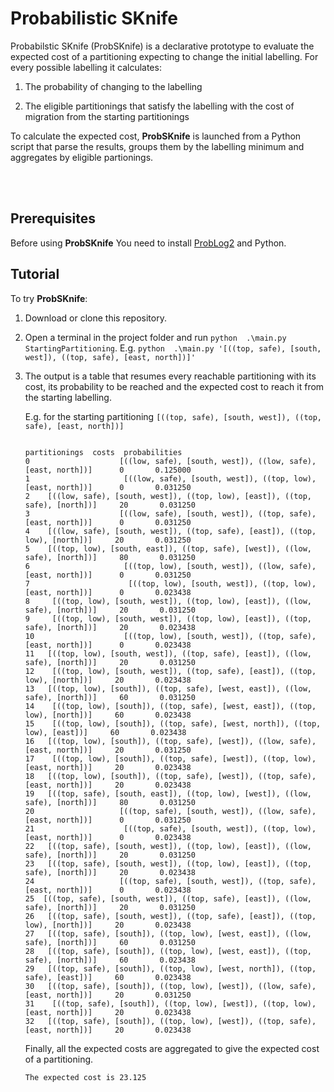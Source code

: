 

<p><img align="left" width="100"> <h1>Probabilistic SKnife</h1></p>
Probabilstic SKnife (ProbSKnife) is a declarative prototype to evaluate the expected cost of a partitioning expecting to change the initial labelling. For every possible labelling it calculates:

1. The probability of changing to the labelling

2. The eligible partitionings that satisfy the labelling with the cost of migration from the starting partitionings

To calculate the expected cost, **ProbSKnife** is launched from a Python script that parse the results, groups them by the labelling minimum and aggregates by eligible partionings.

<br></br>
## Prerequisites

Before using **ProbSKnife** You need to install [ProbLog2](https://dtai.cs.kuleuven.be/problog/index.html) and Python.
## Tutorial

To try **ProbSKnife**:

1. Download or clone this repository.

2. Open a terminal in the project folder and run `python  .\main.py StartingPartitioning`.
   E.g. ```python  .\main.py '[((top, safe), [south, west]), ((top, safe), [east, north])]'```

3. The output is a table that resumes every reachable partitioning with its cost, its probability to be reached and the expected cost to reach it from the starting labelling.

   E.g. for the starting partitioning ```[((top, safe), [south, west]), ((top, safe), [east, north])]```
   ```
                                                                         partitionings  costs  probabilities 
   0                    [((low, safe), [south, west]), ((low, safe), [east, north])]      0       0.125000
   1                     [((low, safe), [south, west]), ((top, low), [east, north])]      0       0.031250
   2    [((low, safe), [south, west]), ((top, low), [east]), ((top, safe), [north])]     20       0.031250
   3                    [((low, safe), [south, west]), ((top, safe), [east, north])]      0       0.031250
   4    [((low, safe), [south, west]), ((top, safe), [east]), ((top, low), [north])]     20       0.031250
   5    [((top, low), [south, east]), ((top, safe), [west]), ((low, safe), [north])]     80       0.031250
   6                     [((top, low), [south, west]), ((low, safe), [east, north])]      0       0.031250
   7                      [((top, low), [south, west]), ((top, low), [east, north])]      0       0.023438
   8     [((top, low), [south, west]), ((top, low), [east]), ((low, safe), [north])]     20       0.031250
   9     [((top, low), [south, west]), ((top, low), [east]), ((top, safe), [north])]     20       0.023438
   10                    [((top, low), [south, west]), ((top, safe), [east, north])]      0       0.023438
   11   [((top, low), [south, west]), ((top, safe), [east]), ((low, safe), [north])]     20       0.031250
   12    [((top, low), [south, west]), ((top, safe), [east]), ((top, low), [north])]     20       0.023438
   13   [((top, low), [south]), ((top, safe), [west, east]), ((low, safe), [north])]     60       0.031250
   14    [((top, low), [south]), ((top, safe), [west, east]), ((top, low), [north])]     60       0.023438
   15    [((top, low), [south]), ((top, safe), [west, north]), ((top, low), [east])]     60       0.023438
   16   [((top, low), [south]), ((top, safe), [west]), ((low, safe), [east, north])]     20       0.031250
   17    [((top, low), [south]), ((top, safe), [west]), ((top, low), [east, north])]     20       0.023438
   18   [((top, low), [south]), ((top, safe), [west]), ((top, safe), [east, north])]     20       0.023438
   19   [((top, safe), [south, east]), ((top, low), [west]), ((low, safe), [north])]     80       0.031250
   20                   [((top, safe), [south, west]), ((low, safe), [east, north])]      0       0.031250
   21                    [((top, safe), [south, west]), ((top, low), [east, north])]      0       0.023438
   22   [((top, safe), [south, west]), ((top, low), [east]), ((low, safe), [north])]     20       0.031250
   23   [((top, safe), [south, west]), ((top, low), [east]), ((top, safe), [north])]     20       0.023438
   24                   [((top, safe), [south, west]), ((top, safe), [east, north])]      0       0.023438
   25  [((top, safe), [south, west]), ((top, safe), [east]), ((low, safe), [north])]     20       0.031250
   26   [((top, safe), [south, west]), ((top, safe), [east]), ((top, low), [north])]     20       0.023438
   27   [((top, safe), [south]), ((top, low), [west, east]), ((low, safe), [north])]     60       0.031250
   28   [((top, safe), [south]), ((top, low), [west, east]), ((top, safe), [north])]     60       0.023438
   29   [((top, safe), [south]), ((top, low), [west, north]), ((top, safe), [east])]     60       0.023438
   30   [((top, safe), [south]), ((top, low), [west]), ((low, safe), [east, north])]     20       0.031250
   31    [((top, safe), [south]), ((top, low), [west]), ((top, low), [east, north])]     20       0.023438
   32   [((top, safe), [south]), ((top, low), [west]), ((top, safe), [east, north])]     20       0.023438
      ```
   Finally, all the expected costs are aggregated to give the expected cost of a partitioning.
   ```
   The expected cost is 23.125
   ```